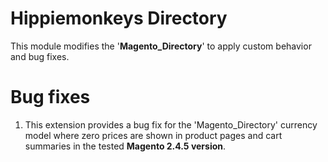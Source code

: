 # Hippiemonkeys Directory
This module modifies the '**Magento_Directory**' to apply custom behavior and bug fixes.

# Bug fixes
1. This extension provides a bug fix for the 'Magento_Directory' currency model where zero prices are shown in product pages and cart summaries in the tested **Magento 2.4.5 version**.